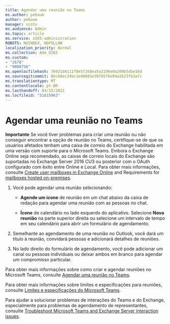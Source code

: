 ```yaml
---
title: Agendar uma reunião no Teams
ms.author: pebaum
author: pebaum
manager: scotv
ms.audience: Admin
ms.topic: article
ms.service: o365-administration
ROBOTS: NOINDEX, NOFOLLOW
localization_priority: Normal
ms.collection: Adm_O365
ms.custom:
- "2678"
- "9000736"
ms.openlocfilehash: 76921d4111f8e5f268ea5a2196e0a209b5dbe16d
ms.sourcegitcommit: 8bc60ec34bc1e40685e3976576e04a2623f63a7c
ms.translationtype: MT
ms.contentlocale: pt-BR
ms.lasthandoff: 04/15/2021
ms.locfileid: "51815963"
---
```

# <a name="schedule-a-meeting-in-teams"></a>Agendar uma reunião no Teams

**Importante** Se você tiver problemas para criar uma reunião ou não conseguir encontrar a opção de reunião no Teams, certifique-se de que os usuários afetados tenham uma caixa de correio do Exchange habilitada em uma versão com suporte para o Microsoft Teams. Embora o Exchange Online seja recomendado, as caixas de correio locais do Exchange são suportadas no Exchange Server 2016 CU3 ou posterior com o OAuth configurado com êxito entre Online e Local. Para obter mais informações, consulte [Create user mailboxes in Exchange Online](https://docs.microsoft.com/exchange/recipients-in-exchange-online/create-user-mailboxes) and Requirements for [mailboxes hosted on-premises](https://docs.microsoft.com/microsoftteams/exchange-teams-interact#requirements-for-mailboxes-hosted-on-premises). 

1. Você pode agendar uma reunião selecionando:

    - **Agende um ícone** de reunião em um chat abaixo da caixa de redação para agendar uma reunião com as pessoas no chat.

    - **Ícone** de calendário no lado esquerdo do aplicativo. Selecione **Nova reunião** na parte superior direita ou selecione um intervalo de tempo em seu calendário para abrir um formulário de agendamento.

2. Semelhante ao agendamento de uma reunião no Outlook, você dará um título à reunião, convidará pessoas e adicionará detalhes de reuniões.

3. No lado direito do formulário de agendamento, você pode adicionar um canal ou pessoas individuais ou deixar ambos em branco para agendar um compromisso particular.

Para obter mais informações sobre como criar e agendar reuniões no Microsoft Teams, consulte [Agendar uma reunião no Teams](https://support.office.com/article/Schedule-a-meeting-in-Teams-943507a9-8583-4c58-b5d2-8ec8265e04e5).

Para obter mais informações sobre limites e especificações para reuniões, consulte [Limites e especificações do Microsoft Teams](https://docs.microsoft.com/microsoftteams/limits-specifications-teams#meetings-and-calls).

Para ajudar a solucionar problemas de interações do Teams e do Exchange, especialmente para problemas de agendamento de representantes, consulte [Troubleshoot Microsoft Teams and Exchange Server interaction issues](https://docs.microsoft.com/microsoftteams/troubleshoot/known-issues/teams-exchange-interaction-issue).
